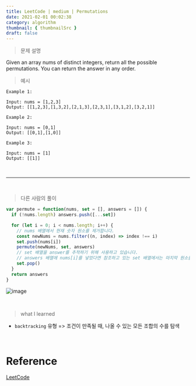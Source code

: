```yaml
---
title: LeetCode | medium | Permutations
date: 2021-02-01 00:02:38
category: algorithm
thumbnail: { thumbnailSrc }
draft: false
---
```


> 문제 설명

Given an array nums of distinct integers, return all the possible permutations. You can return the answer in any order.

> 예시

```
Example 1:

Input: nums = [1,2,3]
Output: [[1,2,3],[1,3,2],[2,1,3],[2,3,1],[3,1,2],[3,2,1]]

Example 2:

Input: nums = [0,1]
Output: [[0,1],[1,0]]

Example 3:

Input: nums = [1]
Output: [[1]]
```

<br>

---

<br>

> 다른 사람의 풀이

```js
var permute = function(nums, set = [], answers = []) {
  if (!nums.length) answers.push([...set])

  for (let i = 0; i < nums.length; i++) {
    // nums 배열에서 현재 숫자 원소를 제거합니다.
    const newNums = nums.filter((n, index) => index !== i)
    set.push(nums[i])
    permute(newNums, set, answers)
    // set 배열을 answer를 추적하기 위해 사용하고 있습니다.
    // answers 배열에 nums[i]를 넣었다면 참조하고 있는 set 배열에서는 마지막 원소를 제거해주어야 합니다.
    set.pop()
  }
  return answers
}
```

![image](https://user-images.githubusercontent.com/65898889/106390042-d1ba0d00-6429-11eb-8cdd-caa465ed43f8.png)

<br>

> what I learned

- `backtracking` 유형 => 조건이 만족될 때, 나올 수 있는 모든 조합의 수를 탐색

<br>

# Reference

[LeetCode](https://leetcode.com/problems/permutations/)
